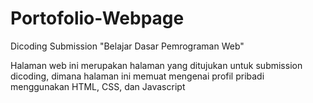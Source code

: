 # Portofolio-Webpage
Dicoding Submission "Belajar Dasar Pemrograman Web"

Halaman web ini merupakan halaman yang ditujukan untuk submission dicoding, dimana halaman ini memuat mengenai profil pribadi menggunakan HTML, CSS, dan Javascript